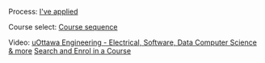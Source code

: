 Process:
[I've applied](https://www.uottawa.ca/study/undergraduate-studies/applied)

Course select:
[Course sequence](https://www.uottawa.ca/faculty-engineering/undergraduate-studies/programs/computer-science/course-sequence)

Video:
[uOttawa Engineering - Electrical, Software, Data Computer Science & more](https://www.youtube.com/watch?v=Bn7_fHcAiD4)
[Search and Enrol in a Course](https://www.youtube.com/watch?v=v28eTBj7mT8)

